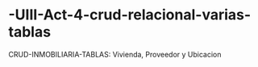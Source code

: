 # -UIII-Act-4-crud-relacional-varias-tablas
CRUD-INMOBILIARIA-TABLAS: Vivienda, Proveedor y Ubicacion

